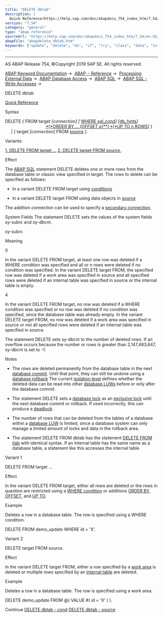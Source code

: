 ```yaml
---
title: "DELETE dbtab"
description: |
  Quick Reference(https://help.sap.com/doc/abapdocu_754_index_htm/7.54/en-US/abapdelete_dbtab_shortref.htm) Syntax DELETE  FROM target connection  WHERE sql_cond(https://help.sap.com/doc/abapdocu_754_index_htm/7.54/en-US/abapdelete_where.htm) db_hints(https://help.sap.co
version: "7.54"
category: "general"
type: "abap-reference"
sourceUrl: "https://help.sap.com/doc/abapdocu_754_index_htm/7.54/en-US/abapdelete_dbtab.htm"
abapFile: "abapdelete_dbtab.htm"
keywords: ["update", "delete", "do", "if", "try", "class", "data", "internal-table", "abapdelete", "dbtab"]
---
```


* * *

AS ABAP Release 754, ©Copyright 2019 SAP SE. All rights reserved.

[ABAP Keyword Documentation](https://help.sap.com/doc/abapdocu_754_index_htm/7.54/en-US/abenabap.htm) →  [ABAP − Reference](https://help.sap.com/doc/abapdocu_754_index_htm/7.54/en-US/abenabap_reference.htm) →  [Processing External Data](https://help.sap.com/doc/abapdocu_754_index_htm/7.54/en-US/abenabap_language_external_data.htm) →  [ABAP Database Access](https://help.sap.com/doc/abapdocu_754_index_htm/7.54/en-US/abenabap_sql.htm) →  [ABAP SQL](https://help.sap.com/doc/abapdocu_754_index_htm/7.54/en-US/abenopensql.htm) →  [ABAP SQL - Write Accesses](https://help.sap.com/doc/abapdocu_754_index_htm/7.54/en-US/abenopen_sql_writing.htm) → 

DELETE dbtab

[Quick Reference](https://help.sap.com/doc/abapdocu_754_index_htm/7.54/en-US/abapdelete_dbtab_shortref.htm)

Syntax

DELETE *{* FROM target *\[*connection*\]* *\[* [WHERE sql\_cond](https://help.sap.com/doc/abapdocu_754_index_htm/7.54/en-US/abapdelete_where.htm)*\]* *\[*[db\_hints](https://help.sap.com/doc/abapdocu_754_index_htm/7.54/en-US/abenosql_db_hints.htm)*\]*
                                  [*\[*ORDER BY ... *\[*OFFSET o*\]**\]* *\[*UP TO n ROWS](https://help.sap.com/doc/abapdocu_754_index_htm/7.54/en-US/abapdelete_where.htm)*\]* *}*
     *|* *{* target *\[*connection*\]* FROM [source](https://help.sap.com/doc/abapdocu_754_index_htm/7.54/en-US/abapdelete_source.htm) *}*.

Variants:

[1\. DELETE FROM target ...](#!ABAP_VARIANT_1@1@)
[2\. DELETE target FROM source.](#!ABAP_VARIANT_2@2@)

Effect

The [ABAP SQL](https://help.sap.com/doc/abapdocu_754_index_htm/7.54/en-US/abenopen_sql_glosry.htm "Glossary Entry") statement DELETE deletes one or more rows from the database table or classic view specified in target. The rows to delete can be specified as follows:

-   In a variant DELETE FROM target using [conditions](https://help.sap.com/doc/abapdocu_754_index_htm/7.54/en-US/abapdelete_where.htm)
    
-   In a variant DELETE target FROM using data objects in [source](https://help.sap.com/doc/abapdocu_754_index_htm/7.54/en-US/abapdelete_source.htm)
    

The addition connection can be used to specify a [secondary connection](https://help.sap.com/doc/abapdocu_754_index_htm/7.54/en-US/abensecondary_db_connection_glosry.htm "Glossary Entry").

System Fields
The statement DELETE sets the values of the system fields sy-subrc and sy-dbcnt.

sy-subrc

Meaning

0

In the variant DELETE FROM target, at least one row was deleted if a WHERE condition was specified and all or n rows were deleted if no condition was specified. In the variant DELETE target FROM, the specified row was deleted if a work area was specified in source and all specified rows were deleted if an internal table was specified in source or the internal table is empty.

4

In the variant DELETE FROM target, no row was deleted if a WHERE condition was specified or no row was deleted if no condition was specified, since the database table was already empty. In the variant DELETE target FROM, no row was deleted if a work area was specified in source or not all specified rows were deleted if an internal table was specified in source.

The statement DELETE sets sy-dbcnt to the number of deleted rows. If an overflow occurs because the number or rows is greater than 2,147,483,647, sy-dbcnt is set to -1.

Notes

-   The rows are deleted permanently from the database table in the next [database commit](https://help.sap.com/doc/abapdocu_754_index_htm/7.54/en-US/abendatabase_commit_glosry.htm "Glossary Entry"). Until that point, they can still be undone using a [database rollback](https://help.sap.com/doc/abapdocu_754_index_htm/7.54/en-US/abendatabase_rollback_glosry.htm "Glossary Entry") The current [isolation level](https://help.sap.com/doc/abapdocu_754_index_htm/7.54/en-US/abendb_isolation.htm) defines whether the deleted data can be read into other [database LUWs](https://help.sap.com/doc/abapdocu_754_index_htm/7.54/en-US/abendatabase_luw_glosry.htm "Glossary Entry") before or only after the database commit.
    
-   The statement DELETE sets a [database lock](https://help.sap.com/doc/abapdocu_754_index_htm/7.54/en-US/abendatabase_lock_glosry.htm "Glossary Entry") as an [exclusive lock](https://help.sap.com/doc/abapdocu_754_index_htm/7.54/en-US/abenexclusive_lock_glosry.htm "Glossary Entry") until the next database commit or rollback. If used incorrectly, this can produce a [deadlock](https://help.sap.com/doc/abapdocu_754_index_htm/7.54/en-US/abendeadlock_glosry.htm "Glossary Entry").
    
-   The number of rows that can be deleted from the tables of a database within a [database LUW](https://help.sap.com/doc/abapdocu_754_index_htm/7.54/en-US/abendatabase_luw_glosry.htm "Glossary Entry") is limited, since a database system can only manage a limited amount of locks and data in the rollback area.
    
-   The statement DELETE FROM dbtab has the statement [DELETE FROM itab](https://help.sap.com/doc/abapdocu_754_index_htm/7.54/en-US/abapdelete_itab_lines.htm) with identical syntax. If an internal table has the same name as a database table, a statement like this accesses the internal table.
    

Variant 1

DELETE FROM target ...

Effect

In the variant DELETE FROM target, either all rows are deleted or the rows in question are restricted using a [WHERE condition](https://help.sap.com/doc/abapdocu_754_index_htm/7.54/en-US/abapdelete_where.htm) or additions [ORDER BY](https://help.sap.com/doc/abapdocu_754_index_htm/7.54/en-US/abapdelete_where.htm), [OFFSET](https://help.sap.com/doc/abapdocu_754_index_htm/7.54/en-US/abapdelete_where.htm), and [UP TO](https://help.sap.com/doc/abapdocu_754_index_htm/7.54/en-US/abapdelete_where.htm).

Example

Deletes a row in a database table. The row is specified using a WHERE condition.

DELETE FROM demo\_update WHERE id = 'X'.

Variant 2

DELETE target FROM source.

Effect

In the variant DELETE target FROM, either a row specified by a [work area](https://help.sap.com/doc/abapdocu_754_index_htm/7.54/en-US/abapdelete_source.htm) is deleted or multiple rows specified by an [internal table](https://help.sap.com/doc/abapdocu_754_index_htm/7.54/en-US/abapdelete_source.htm) are deleted.

Example

Deletes a row in a database table. The row is specified using a work area.

DELETE demo\_update FROM @( VALUE #( id = 'X' ) ).

Continue
[DELETE dbtab - cond](https://help.sap.com/doc/abapdocu_754_index_htm/7.54/en-US/abapdelete_where.htm)
[DELETE dbtab - source](https://help.sap.com/doc/abapdocu_754_index_htm/7.54/en-US/abapdelete_source.htm)
